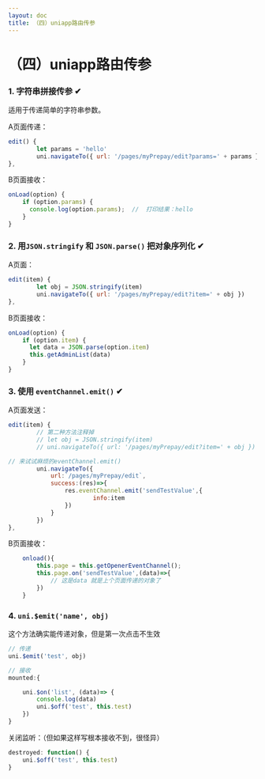 ```yaml
---
layout: doc
title: （四）uniapp路由传参
---
```

# （四）uniapp路由传参

### 1. 字符串拼接传参 ✔

适用于传递简单的字符串参数。

A页面传递：

```jsx
edit() {
		let params = 'hello'
		uni.navigateTo({ url: '/pages/myPrepay/edit?params=' + params })
},
```

B页面接收：

```jsx
onLoad(option) {
    if (option.params) {
      console.log(option.params);  //  打印结果：hello
    }
}
```

### 2. 用`JSON.stringify` 和 `JSON.parse()` 把对象序列化 ✔

A页面：

```jsx
edit(item) {
		let obj = JSON.stringify(item)
		uni.navigateTo({ url: '/pages/myPrepay/edit?item=' + obj })
},
```

B页面接收：

```jsx
onLoad(option) {
    if (option.item) {
      let data = JSON.parse(option.item)
      this.getAdminList(data)
    }
}
```

### 3. 使用 `eventChannel.emit()` ✔

A页面发送：

```jsx
edit(item) {
		// 第二种方法注释掉
		// let obj = JSON.stringify(item)
		// uni.navigateTo({ url: '/pages/myPrepay/edit?item=' + obj })

// 来试试麻烦的eventChannel.emit()
		uni.navigateTo({
			url:`/pages/myPrepay/edit`,  
			success:(res)=>{
				res.eventChannel.emit('sendTestValue',{
						info:item
				})
			}
		})
},
```

B页面接收：

```jsx
	onload(){
		this.page = this.getOpenerEventChannel();
		this.page.on('sendTestValue',(data)=>{
			// 这是data 就是上个页面传递的对象了
		})
	}
```

### 4. `uni.$emit('name', obj)`

这个方法确实能传递对象，但是第一次点击不生效

```jsx
// 传递
uni.$emit('test', obj)

// 接收
mounted:{

	uni.$on('list', (data)=> {
		console.log(data)
		uni.$off('test', this.test)
	})
}
```

关闭监听：（但如果这样写根本接收不到，很怪异）

```jsx
destroyed: function() {
	uni.$off('test', this.test)
}
```
